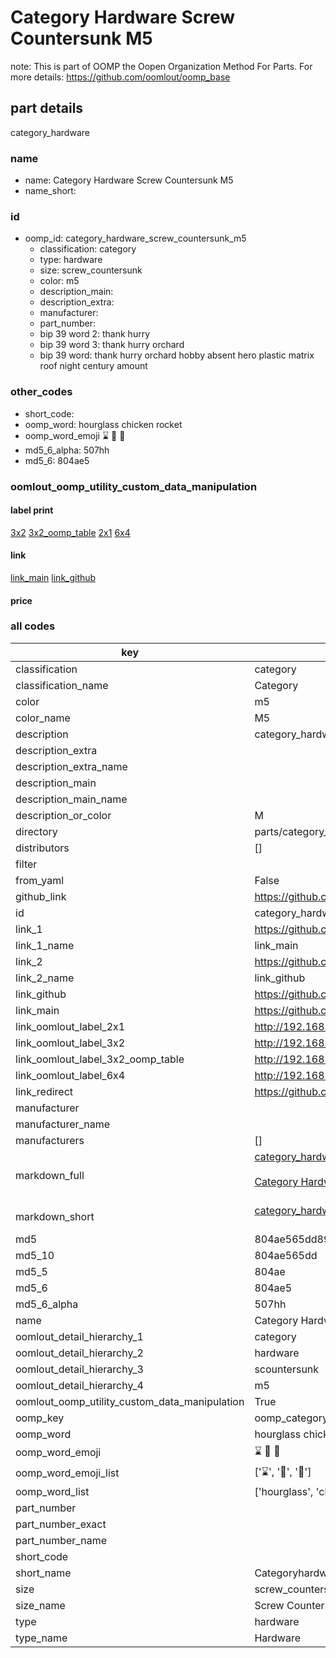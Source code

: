 # Category Hardware Screw Countersunk M5  

note: This is part of OOMP the Oopen Organization Method For Parts. For more details: https://github.com/oomlout/oomp_base

##  part details
  



category_hardware



### name
* name: Category Hardware Screw Countersunk M5
* name_short: 
### id
* oomp_id: category_hardware_screw_countersunk_m5
  * classification: category
  * type: hardware
  * size: screw_countersunk
  * color: m5
  * description_main: 
  * description_extra: 
  * manufacturer: 
  * part_number: 
  * bip 39 word 2: thank hurry
  * bip 39 word 3: thank hurry orchard
  * bip 39 word: thank hurry orchard hobby absent hero plastic matrix roof night century amount

### other_codes
* short_code: 
* oomp_word: hourglass chicken rocket
* oomp_word_emoji :hourglass: :chicken: :rocket:
* md5_6_alpha: 507hh
* md5_6: 804ae5






### oomlout_oomp_utility_custom_data_manipulation
#### label print
[3x2](http://192.168.1.245:1112/?label=oomp%20507hh)
[3x2_oomp_table](http://192.168.1.108:1112/?label=oomp%20507hh)
[2x1](http://192.168.1.242:1112/?label=oomp%20507hh)
[6x4](http://192.168.1.55:1112/?label=oomp%20507hh)    

#### link

[link_main](https://github.com/oomlout/oomlout_oomp_version_1_messy/tree/main/parts/category_hardware_screw_countersunk_m5) [link_github](https://github.com/oomlout/oomlout_oomp_version_1_messy/tree/main/parts/category_hardware_screw_countersunk_m5)                             

#### price







### all codes 
| key | value |  
| --- | --- |  
| classification | category |  
| classification_name | Category |  
| color | m5 |  
| color_name | M5 |  
| description | category_hardware |  
| description_extra |  |  
| description_extra_name |  |  
| description_main |  |  
| description_main_name |  |  
| description_or_color | M  |  
| directory | parts/category_hardware_screw_countersunk_m5 |  
| distributors | [] |  
| filter |  |  
| from_yaml | False |  
| github_link | https://github.com/oomlout/oomlout_oomp_part_src/tree/main/parts/category_hardware_screw_countersunk_m5 |  
| id | category_hardware_screw_countersunk_m5 |  
| link_1 | https://github.com/oomlout/oomlout_oomp_version_1_messy/tree/main/parts/category_hardware_screw_countersunk_m5 |  
| link_1_name | link_main |  
| link_2 | https://github.com/oomlout/oomlout_oomp_version_1_messy/tree/main/parts/category_hardware_screw_countersunk_m5 |  
| link_2_name | link_github |  
| link_github | https://github.com/oomlout/oomlout_oomp_version_1_messy/tree/main/parts/category_hardware_screw_countersunk_m5 |  
| link_main | https://github.com/oomlout/oomlout_oomp_version_1_messy/tree/main/parts/category_hardware_screw_countersunk_m5 |  
| link_oomlout_label_2x1 | http://192.168.1.242:1112/?label=oomp%20507hh |  
| link_oomlout_label_3x2 | http://192.168.1.245:1112/?label=oomp%20507hh |  
| link_oomlout_label_3x2_oomp_table | http://192.168.1.108:1112/?label=oomp%20507hh |  
| link_oomlout_label_6x4 | http://192.168.1.55:1112/?label=oomp%20507hh |  
| link_redirect | https://github.com/oomlout/oomlout_oomp_version_1_messy/tree/main/parts/category_hardware_screw_countersunk_m5 |  
| manufacturer |  |  
| manufacturer_name |  |  
| manufacturers | [] |  
| markdown_full | [category_hardware_screw_countersunk_m5](none)<br>[](none)<br>[Category Hardware Screw Countersunk M5](none)<br><br> |  
| markdown_short | [category_hardware_screw_countersunk_m5](none)<br><br> |  
| md5 | 804ae565dd8934c1ad0056c5381beefe |  
| md5_10 | 804ae565dd |  
| md5_5 | 804ae |  
| md5_6 | 804ae5 |  
| md5_6_alpha | 507hh |  
| name | Category Hardware Screw Countersunk M5 |  
| oomlout_detail_hierarchy_1 | category |  
| oomlout_detail_hierarchy_2 | hardware |  
| oomlout_detail_hierarchy_3 | scountersunk |  
| oomlout_detail_hierarchy_4 | m5 |  
| oomlout_oomp_utility_custom_data_manipulation | True |  
| oomp_key | oomp_category_hardware_screw_countersunk_m5 |  
| oomp_word | hourglass chicken rocket |  
| oomp_word_emoji | :hourglass: :chicken: :rocket: |  
| oomp_word_emoji_list | [':hourglass:', ':chicken:', ':rocket:'] |  
| oomp_word_list | ['hourglass', 'chicken', 'rocket'] |  
| part_number |  |  
| part_number_exact |  |  
| part_number_name |  |  
| short_code |  |  
| short_name | Categoryhardware |  
| size | screw_countersunk |  
| size_name | Screw Countersunk |  
| type | hardware |  
| type_name | Hardware |  
